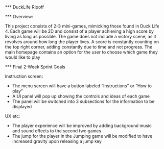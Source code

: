 *** DuckLife Ripoff

*** Overview:

This project consists of 2-3 mini-games, mimicking those found in Duck Life 4.  Each game will be 2D and consist of a player achieving a high score by living as long as possible.  The game does not include a victory scene, as it revolves around how long the player lives.  A score is constantly counting on the top right corner, adding constantly due to time and not progress.  The main homepage contains an option for the user to choose which game they would like to play







*** Final 2-Week Sprint Goals

Instruction screen:
- The menu screen will have a button labeled “Instructions” or “How to play”
- A UI panel will pop up showing the controls and ideas of each game
- The panel will be switched into 3 subsections for the information to be displayed

UX etc:
- The player experience will be improved by adding background music and sound effects to the second two games
- The jump for the player in the Jumping game will be modified to have increased gravity upon releasing a jump key

